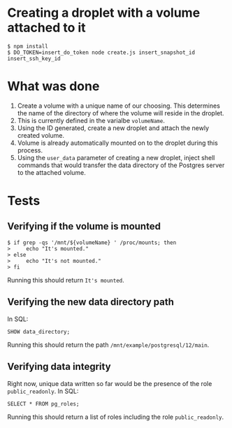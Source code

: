 # Creating a droplet with a volume attached to it
```
$ npm install
$ DO_TOKEN=insert_do_token node create.js insert_snapshot_id insert_ssh_key_id
```

# What was done
1. Create a volume with a unique name of our choosing. This determines the name of the directory of where the volume will reside in the droplet.
2. This is currently defined in the varialbe `volumeName`.
3. Using the ID generated, create a new droplet and attach the newly created volume.
4. Volume is already automatically mounted on to the droplet during this process.
5. Using the `user_data` parameter of creating a new droplet, inject shell commands that would transfer the data directory of the Postgres server to the attached volume.

# Tests
## Verifying if the volume is mounted
```
$ if grep -qs '/mnt/${volumeName} ' /proc/mounts; then
>     echo "It's mounted."
> else
>     echo "It's not mounted."
> fi
```
Running this should return `It's mounted`.

## Verifying the new data directory path
In SQL:
```
SHOW data_directory;
```
Running this should return the path `/mnt/example/postgresql/12/main`.

## Verifying data integrity
Right now, unique data written so far would be the presence of the role `public_readonly`. In SQL:
```
SELECT * FROM pg_roles;
```
Running this should return a list of roles including the role `public_readonly`.


